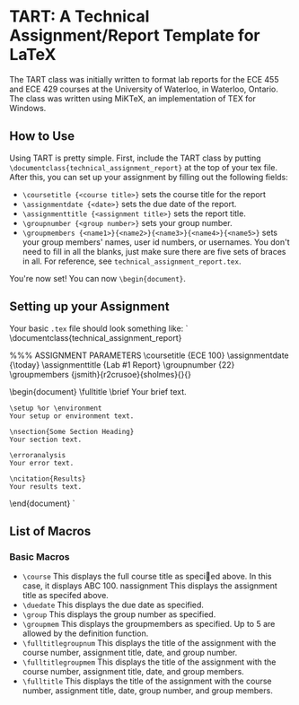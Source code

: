 TART: A Technical Assignment/Report Template for LaTeX
=======================================================

The TART class was initially written to format lab reports for the ECE 455 and ECE 429 courses at the University of Waterloo, in Waterloo, Ontario. The class was written using MiKTeX, an implementation of TEX for Windows.

How to Use
--------------
Using TART is pretty simple. First, include the TART class by putting `\documentclass{technical_assignment_report}` at the top of your tex file. After this, you can set up your assignment by filling out the following fields:

+ `\coursetitle {<course title>}` sets the course title for the report
+ `\assignmentdate {<date>}` sets the due date of the report.
+ `\assignmenttitle {<assignment title>}` sets the report title.
+ `\groupnumber {<group number>}` sets your group number.
+ `\groupmembers {<name1>}{<name2>}{<name3>}{<name4>}{<name5>}` sets your group members' names, user id numbers, or usernames. You don't need to fill in all the blanks, just make sure there are five sets of braces in all. For reference, see `technical_assignment_report.tex`. 

You're now set! You can now `\begin{document}`.

Setting up your Assignment
---------------------------
Your basic `.tex` file should look something like:
`
\documentclass{technical_assignment_report} 

%%% ASSIGNMENT PARAMETERS
\coursetitle {ECE 100}
\assignmentdate {\today}
\assignmenttitle {Lab \#1 Report}
\groupnumber {22}
\groupmembers {jsmith}{r2crusoe}{sholmes}{}{}

\begin{document}
	\fulltitle
	\brief
	Your brief text.

	\setup %or \environment
	Your setup or environment text.

	\nsection{Some Section Heading}
	Your section text.

	\erroranalysis
	Your error text.

	\ncitation{Results}
	Your results text.
\end{document}
`

List of Macros
--------------
### Basic Macros
+ `\course` This displays the full course title as specied above. In this case, it displays ABC 100.
nassignment This displays the assignment title as specifed above. 
+ `\duedate` This displays the due date as specified. 
+ `\group` This displays the group number as specified. 
+ `\groupmem` This displays the groupmembers as specified. Up to 5 are allowed by the definition function. 
+ `\fulltitlegroupnum` This displays the title of the assignment with the course number, assignment title,
date, and group number.
+ `\fulltitlegroupmem` This displays the title of the assignment with the course number, assignment title,
date, and group members.
+ `\fulltitle` This displays the title of the assignment with the course number, assignment title, date,
group number, and group members.
